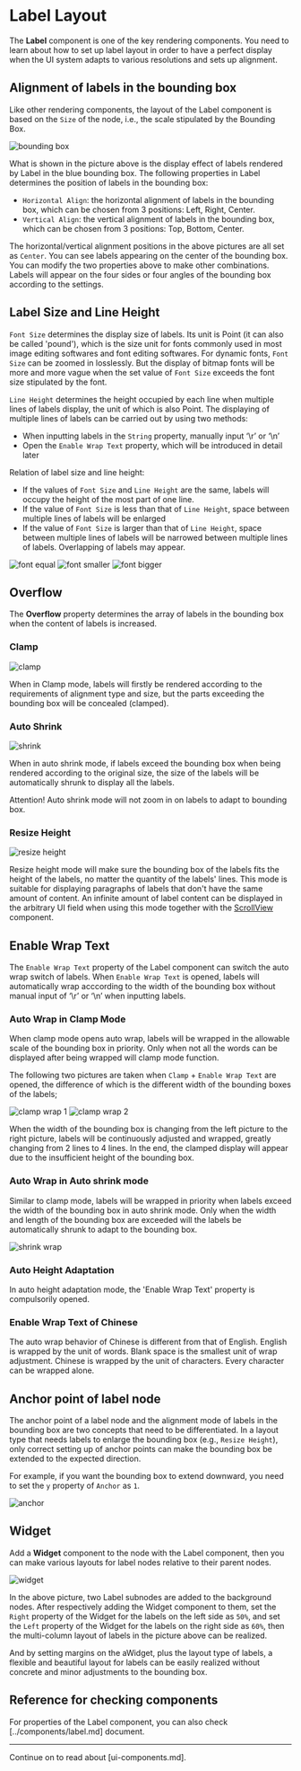 # Label Layout

The **Label** component is one of the key rendering components. You need to learn about how to set up label layout in order to have a perfect display when the UI system adapts to various resolutions and sets up alignment. 

## Alignment of labels in the bounding box

Like other rendering components, the layout of the Label component is based on the `Size` of the node, i.e., the scale stipulated by the Bounding Box.

![bounding box](label-layout/label_in_boundingbox.jpg)

What is shown in the picture above is the display effect of labels rendered by Label in the blue bounding box. The following properties in Label determines the position of labels in the bounding box:

- `Horizontal Align`: the horizontal alignment of labels in the bounding box, which can be chosen from 3 positions: Left, Right, Center.
- `Vertical Align`: the vertical alignment of labels in the bounding box, which can be chosen from 3 positions: Top, Bottom, Center.

The horizontal/vertical alignment positions in the above pictures are all set as `Center`. You can see labels appearing on the center of the bounding box. You can modify the two properties above to make other combinations. Labels will appear on the four sides or four angles of the bounding box according to the settings.

## Label Size and Line Height

`Font Size` determines the display size of labels. Its unit is Point (it can also be called 'pound'), which is the size unit for fonts commonly used in most image editing softwares and font editing softwares. For dynamic fonts, `Font Size` can be zoomed in losslessly. But the display of bitmap fonts will be more and more vague when the set value of `Font Size` exceeds the font size stipulated by the font. 

`Line Height` determines the height occupied by each line when multiple lines of labels display, the unit of which is also Point. The displaying of multiple lines of labels can be carried out by using two methods:

- When inputting labels in the `String` property, manually input ‘\r’ or ‘\n’ 
- Open the `Enable Wrap Text` property, which will be introduced in detail later

Relation of label size and line height:

- If the values of `Font Size` and `Line Height` are the same, labels will occupy the height of the most part of one line. 
- If the value of `Font Size` is less than that of `Line Height`, space between multiple lines of labels will be enlarged 
- If the value of `Font Size` is larger than that of `Line Height`, space between multiple lines of labels will be narrowed between multiple lines of labels. Overlapping of labels may appear.

![font equal](label-layout/font_equal_line_height.jpg)  ![font smaller](label-layout/font_smaller.jpg)  ![font bigger](label-layout/font_bigger.jpg)

## Overflow

The **Overflow** property determines the array of labels in the bounding box when the content of labels is increased.

### Clamp

![clamp](label-layout/clamp.jpg)

When in Clamp mode, labels will firstly be rendered according to the requirements of alignment type and size, but the parts exceeding the bounding box will be concealed (clamped).

### Auto Shrink

![shrink](label-layout/shrink.jpg)

When in auto shrink mode, if labels exceed the bounding box when being rendered according to the original size, the size of the labels will be automatically shrunk to display all the labels.

Attention! Auto shrink mode will not zoom in on labels to adapt to bounding box.

### Resize Height

![resize height](label-layout/resize_height.jpg)

Resize height mode will make sure the bounding box of the labels fits the height of the labels, no matter the quantity of the labels' lines. This mode is suitable for displaying paragraphs of labels that don't have the same amount of content. An infinite amount of label content can be displayed in the arbitrary UI field when using this mode together with the [ScrollView](../components/scrollview.md) component.

## Enable Wrap Text

The `Enable Wrap Text` property of the Label component can switch the auto wrap switch of labels. When `Enable Wrap Text` is opened, labels will automatically wrap acccording to the width of the bounding box without manual input of  ‘\r’ or ‘\n’ when inputting labels.

### Auto Wrap in Clamp Mode

When clamp mode opens auto wrap, labels will be wrapped in the allowable scale of the bounding box in priority. Only when not all the words can be displayed after being wrapped will clamp mode function.

The following two pictures are taken when `Clamp` + `Enable Wrap Text` are opened, the difference of which is the different width of the bounding boxes of the labels;

![clamp wrap 1](label-layout/clamp_wrap1.jpg)  ![clamp wrap 2](label-layout/clamp_wrap2.jpg)

When the width of the bounding box is changing from the left picture to the right picture, labels will be continuously adjusted and wrapped, greatly changing from 2 lines to 4 lines. In the end, the clamped display will appear due to the insufficient height of the bounding box.

### Auto Wrap in Auto shrink mode

Similar to clamp mode, labels will be wrapped in priority when labels exceed the width of the bounding box in auto shrink mode. Only when the width and length of the bounding box are exceeded will the labels be automatically shrunk to adapt to the bounding box.

![shrink wrap](label-layout/shrink_wrap.jpg)

### Auto Height Adaptation

In auto height adaptation mode, the 'Enable Wrap Text' property is compulsorily opened.

### Enable Wrap Text of Chinese

The auto wrap behavior of Chinese is different from that of English. English is wrapped by the unit of words. Blank space is the smallest unit of wrap adjustment. Chinese is wrapped by the unit of characters. Every character can be wrapped alone.


## Anchor point of label node

The anchor point of a label node and the alignment mode of labels in the bounding box are two concepts that need to be differentiated. In a layout type that needs labels to enlarge the bounding box (e.g., `Resize Height`), only correct setting up of anchor points can make the bounding box be extended to the expected direction.

For example, if you want the bounding box to extend downward, you need to set the `y`  property of `Anchor` as `1`.

![anchor](label-layout/anchor.jpg)

## Widget

Add a **Widget** component to the node with the Label component, then you can make various layouts for label nodes relative to their parent nodes.

![widget](label-layout/widget.jpg)

In the above picture, two Label subnodes are added to the background nodes. After respectively adding the Widget component to them, set the `Right` property of the Widget for the labels on the left side as `50%`, and set the `Left` property of the Widget for the labels on the right side as `60%`, then the multi-column layout of labels in the picture above can be realized. 

And by setting margins on the aWidget, plus the layout type of labels, a flexible and beautiful layout for labels can be easily realized without concrete and minor adjustments to the bounding box.


## Reference for checking components

For properties of the Label component, you can also check [../components/label.md] document.

---

Continue on to read about [ui-components.md].